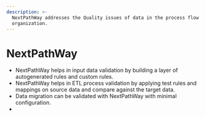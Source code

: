 ```yaml
---
description: >-
  NextPathWay addresses the Quality issues of data in the process flow of any
  organization.
---
```


# NextPathWay

* NextPathWay helps in input data validation by building a layer of autogenerated rules and custom rules.
* NextPathWay helps in ETL process validation by applying test rules and mappings on source data and compare against the target data.
* Data migration can be validated with NextPathWay with minimal configuration.
* 




